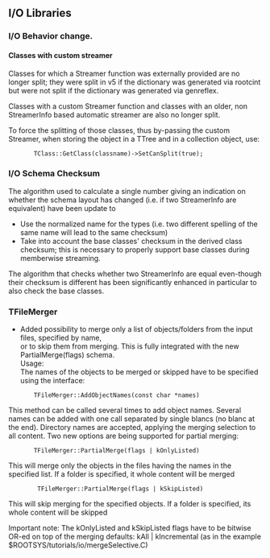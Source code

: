 ## I/O Libraries

### I/O Behavior change.

#### Classes with custom streamer

Classes for which a Streamer function was externally provided are no longer
split; they were split in v5 if the dictionary was generated via rootcint but
were not split if the dictionary was generated via genreflex.

Classes with a custom Streamer function and classes with an older, non StreamerInfo
based automatic streamer are also no longer split.

To force the splitting of those classes, thus by-passing the custom Streamer,
when storing the object in a TTree and in a collection object, use:


``` {.cpp}
       TClass::GetClass(classname)->SetCanSplit(true);
```

### I/O Schema Checksum

The algorithm used to calculate a single number giving an indication on whether
the schema layout has changed (i.e. if two StreamerInfo are equivalent) have 
been update to

- Use the normalized name for the types (i.e. two different spelling of the same
name will lead to the same checksum)
- Take into account the base classes' checksum in the derived class checksum;
this is necessary to properly support base classes during memberwise streaming.

The algorithm that checks whether two StreamerInfo are equal even-though their
checksum is different has been significantly enhanced in particular to also
check the base classes.

### TFileMerger

-   Added possibility to merge only a list of objects/folders from the
    input files, specified by name, \
    or to skip them from merging. This is fully integrated with the new
    PartialMerge(flags) schema. \
     Usage: \
    The names of the objects to be merged or skipped have to be
    specified using the interface:

``` {.cpp}
       TFileMerger::AddObjectNames(const char *names)
```

   This method can be called several times to add object names. Several
   names can be added with one call separated by single blancs (no
   blanc at the end). Directory names are accepted, applying the
   merging selection to all content. Two new options are being
   supported for partial merging:

``` {.cpp}
       TFileMerger::PartialMerge(flags | kOnlyListed)
```            

   This will merge only the objects in the files having the names in
   the specified list. If a folder is specified, it whole content will
   be merged

``` {.cpp}
        TFileMerger::PartialMerge(flags | kSkipListed)  
```           

   This will skip merging for the specified objects. If a folder is
   specified, its whole content will be skipped

   Important note:
   The kOnlyListed and kSkipListed flags have to be bitwise OR-ed 
   on top of the merging defaults: kAll | kIncremental (as in the example $ROOTSYS/tutorials/io/mergeSelective.C)

